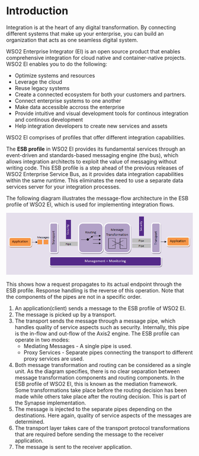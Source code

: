 # Introduction

Integration is at the heart of any digital transformation. By connecting different systems that make up your enterprise, you can build an organization that acts as one seamless digital system.

WSO2 Enterprise Integrator (EI) is an open source product that enables comprehensive integration for cloud native and container-native projects. WSO2 EI enables you to do the following:

- Optimize systems and resources
- Leverage the cloud
- Reuse legacy systems
- Create a connected ecosystem for both your customers and partners.
- Connect enterprise systems to one another
- Make data accessible accross the enterprise
- Provide intuitive and visual development tools for continous integration and continous development
- Help integration developers to create new services and assets

WSO2 EI comprises of profiles that offer different integration capabilities.

The **ESB profile** in WSO2 EI provides its fundamental services through an event-driven and standards-based messaging engine (the bus), which allows integration architects to exploit the value of messaging without writing code. This ESB profile is a step ahead of the previous releases of WSO2 Enterprise Service Bus, as it provides data integration capabilities within the same runtime. This eliminates the need to use a separate data services server for your integration processes.

The following diagram illustrates the message-flow architecture in the ESB profile of WSO2 EI, which is used for implementing integration flows.

![alt text](../images/ESB_architecture1.png "ESB architecture")

This shows how a request propagates to its actual endpoint through the ESB profile. Response handling is the reverse of this operation. Note that the components of the pipes are not in a specific order.

1. An application(client) sends a message to the ESB profile of WSO2 EI.
2. The message is picked up by a transport.
3. The transport sends the message through a message pipe, which handles quality of service aspects such as security. Internally, this pipe is the in-flow and out-flow of the Axis2 engine. The ESB profile can operate in two modes:
   * Mediating Messages - A single pipe is used.
   * Proxy Services - Separate pipes connecting the transport to different proxy services are used.
4. Both message transformation and routing can be considered as a single unit. As the diagram specifies, there is no clear separation between message transformation components and routing components. In the ESB profile of WSO2 EI, this is known as the mediation framework. Some transformations take place before the routing decision has been made while others take place after the routing decision. This is part of the Synapse implementation.
5. The message is injected to the separate pipes depending on the destinations. Here again, quality of service aspects of the messages are determined.
6. The transport layer takes care of the transport protocol transformations that are required before sending the message to the receiver application.
7. The message is sent to the receiver application.
